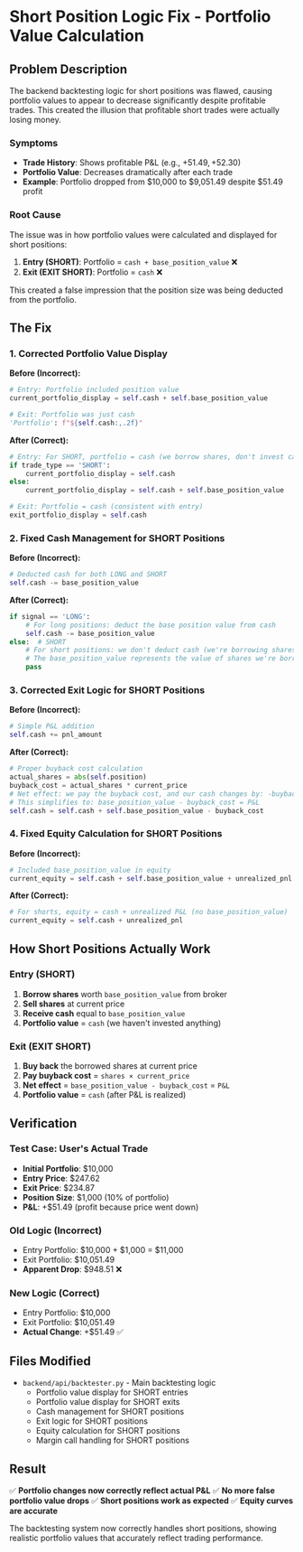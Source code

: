 # Short Position Logic Fix - Portfolio Value Calculation

## Problem Description

The backend backtesting logic for short positions was flawed, causing portfolio values to appear to decrease significantly despite profitable trades. This created the illusion that profitable short trades were actually losing money.

### Symptoms

- **Trade History**: Shows profitable P&L (e.g., +$51.49, +$52.30)
- **Portfolio Value**: Decreases dramatically after each trade
- **Example**: Portfolio dropped from $10,000 to $9,051.49 despite $51.49 profit

### Root Cause

The issue was in how portfolio values were calculated and displayed for short positions:

1. **Entry (SHORT)**: Portfolio = `cash + base_position_value` ❌
2. **Exit (EXIT SHORT)**: Portfolio = `cash` ❌

This created a false impression that the position size was being deducted from the portfolio.

## The Fix

### 1. Corrected Portfolio Value Display

**Before (Incorrect):**

```python
# Entry: Portfolio included position value
current_portfolio_display = self.cash + self.base_position_value

# Exit: Portfolio was just cash
'Portfolio': f"${self.cash:,.2f}"
```

**After (Correct):**

```python
# Entry: For SHORT, portfolio = cash (we borrow shares, don't invest cash)
if trade_type == 'SHORT':
    current_portfolio_display = self.cash
else:
    current_portfolio_display = self.cash + self.base_position_value

# Exit: Portfolio = cash (consistent with entry)
exit_portfolio_display = self.cash
```

### 2. Fixed Cash Management for SHORT Positions

**Before (Incorrect):**

```python
# Deducted cash for both LONG and SHORT
self.cash -= base_position_value
```

**After (Correct):**

```python
if signal == 'LONG':
    # For long positions: deduct the base position value from cash
    self.cash -= base_position_value
else:  # SHORT
    # For short positions: we don't deduct cash (we're borrowing shares)
    # The base_position_value represents the value of shares we're borrowing
    pass
```

### 3. Corrected Exit Logic for SHORT Positions

**Before (Incorrect):**

```python
# Simple P&L addition
self.cash += pnl_amount
```

**After (Correct):**

```python
# Proper buyback cost calculation
actual_shares = abs(self.position)
buyback_cost = actual_shares * current_price
# Net effect: we pay the buyback cost, and our cash changes by: -buyback_cost + base_position_value
# This simplifies to: base_position_value - buyback_cost = P&L
self.cash = self.cash + self.base_position_value - buyback_cost
```

### 4. Fixed Equity Calculation for SHORT Positions

**Before (Incorrect):**

```python
# Included base_position_value in equity
current_equity = self.cash + self.base_position_value + unrealized_pnl
```

**After (Correct):**

```python
# For shorts, equity = cash + unrealized P&L (no base_position_value)
current_equity = self.cash + unrealized_pnl
```

## How Short Positions Actually Work

### Entry (SHORT)

1. **Borrow shares** worth `base_position_value` from broker
2. **Sell shares** at current price
3. **Receive cash** equal to `base_position_value`
4. **Portfolio value** = `cash` (we haven't invested anything)

### Exit (EXIT SHORT)

1. **Buy back** the borrowed shares at current price
2. **Pay buyback cost** = `shares × current_price`
3. **Net effect** = `base_position_value - buyback_cost` = `P&L`
4. **Portfolio value** = `cash` (after P&L is realized)

## Verification

### Test Case: User's Actual Trade

- **Initial Portfolio**: $10,000
- **Entry Price**: $247.62
- **Exit Price**: $234.87
- **Position Size**: $1,000 (10% of portfolio)
- **P&L**: +$51.49 (profit because price went down)

### Old Logic (Incorrect)

- Entry Portfolio: $10,000 + $1,000 = $11,000
- Exit Portfolio: $10,051.49
- **Apparent Drop**: $948.51 ❌

### New Logic (Correct)

- Entry Portfolio: $10,000
- Exit Portfolio: $10,051.49
- **Actual Change**: +$51.49 ✅

## Files Modified

- `backend/api/backtester.py` - Main backtesting logic
  - Portfolio value display for SHORT entries
  - Portfolio value display for SHORT exits
  - Cash management for SHORT positions
  - Exit logic for SHORT positions
  - Equity calculation for SHORT positions
  - Margin call handling for SHORT positions

## Result

✅ **Portfolio changes now correctly reflect actual P&L**
✅ **No more false portfolio value drops**
✅ **Short positions work as expected**
✅ **Equity curves are accurate**

The backtesting system now correctly handles short positions, showing realistic portfolio values that accurately reflect trading performance.

